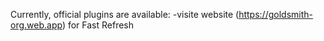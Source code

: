 Currently, official plugins are available:
-visite website (https://goldsmith-org.web.app) for Fast Refresh
